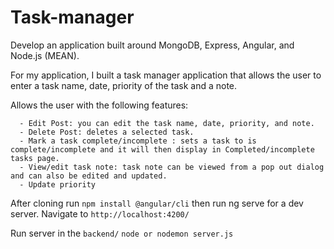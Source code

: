 # Task-manager

Develop an application built around MongoDB, Express, Angular, and Node.js (MEAN). 

For my application, I built a task manager application that allows the user to enter a task name, date, priority of the task and a note.

Allows the user with the following features:

      - Edit Post: you can edit the task name, date, priority, and note.
      - Delete Post: deletes a selected task.
      - Mark a task complete/incomplete : sets a task to is complete/incomplete and it will then display in Completed/incomplete tasks page.
      - View/edit task note: task note can be viewed from a pop out dialog and can also be edited and updated. 
      - Update priority

After cloning run `npm install @angular/cli` then run ng serve for a dev server. Navigate to `http://localhost:4200/`

Run server in the `backend/` `node or nodemon server.js`
